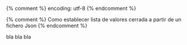 {% comment %} encoding: utf-8 {% endcomment %}

{% comment %} Como establecer lista de valores cerrada a partir de un fichero Json {% endcomment %}

bla bla bla